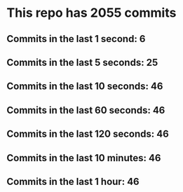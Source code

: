 # This repo has 2055 commits

## Commits in the last 1 second: 6
## Commits in the last 5 seconds: 25
## Commits in the last 10 seconds: 46
## Commits in the last 60 seconds: 46
## Commits in the last 120 seconds: 46
## Commits in the last 10 minutes: 46
## Commits in the last 1 hour: 46
